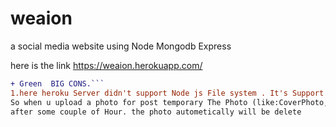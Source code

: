 # weaion
a social media website using Node Mongodb Express

here is the link
https://weaion.herokuapp.com/


``` diff
+ Green  BIG CONS.```
1.here heroku Server didn't support Node js File system . It's Support AWS storage .But AWS storge is costly for me i can't affort it. 
So when u upload a photo for post temporary The Photo (like:CoverPhoto,ProfilePhoto,PostPhoto) will be Save .And will see your photo 
after some couple of Hour. the photo autometically will be delete

